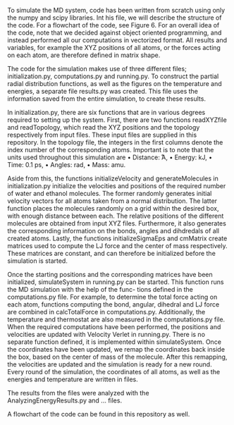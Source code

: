 To simulate the MD system, code has been written from scratch using only the numpy and scipy
libraries. Int his file, we will describe the structure of the code. For a flowchart of the code, see Figure 6. 
For an overall idea of the code, note that we decided against object oriented programming, and instead performed 
all our computations in vectorized format. All results and variables, for example the XYZ positions of all atoms, 
or the forces acting on each atom, are therefore defined in matrix shape.

The code for the simulation makes use of three different files; initialization.py, computations.py
and running.py. To construct the partial radial distribution functions, as well as the figures on
the temperature and energies, a separate file results.py was created. This file uses the information
saved from the entire simulation, to create these results.

In initialization.py, there are six functions that are in various degrees required to setting up the
system. 
First, there are two functions readXYZfile and readTopology, which read the XYZ
positions and the topology respectively from input files. These input files are supplied in this repository.
In the topology file, the integers in the first columns denote the index number of the corresponding atoms.
Important is to note that the units used throughout this simulation are
• Distance:  ̊A,
• Energy: kJ,
• Time: 0.1 ps,
• Angles: rad,
• Mass: amu.

Aside from this, the functions initializeVelocity and generateMolecules in initialization.py initialize
the velocities and positions of the required number of water and ethanol molecules. The
former randomly generates initial velocity vectors for all atoms taken from a normal distribution.
The latter function places the molecules randomly on a grid within the desired box, with enough
distance between each. The relative positions of the different molecules are obtained from input
XYZ files. Furthermore, it also generates the corresponding information on the bonds, angles
and dihdredals of all created atoms. 
Lastly, the functions initializeSigmaEps and cmMatrix create matrices used to compute the LJ force
and the center of mass respectively. These matrices are constant, and can therefore be initialized
before the simulation is started.

Once the starting positions and the corresponding matrices have been initialized, simulateSystem
in running.py can be started. This function runs the MD simulation with the help of the func-
tions defined in the computations.py file. For example, to determine the total force acting
on each atom, functions computing the bond, angular, dihedral and LJ force are combined in
calcTotalForce in computations.py. Additionally, the temperature and thermostat are also
measured in the computations.py file. When the required computations have been performed,
the positions and velocities are updated with Velocity Verlet in running.py. There is no separate
function defined, it is implemented within simulateSystem. Once the coordinates have been
updated, we remap the coordinates back inside the box, based on the center of mass of the
molecule. After this remapping, the velocities are updated and the simulation is ready for a new
round. Every round of the simulation, the coordinates of all atoms, as well as the energies and temperature are written in files.

The results from the files were analyzed with the AnalyzingEnergyResults.py and ... files.

A flowchart of the code can be found in this repository as well.
